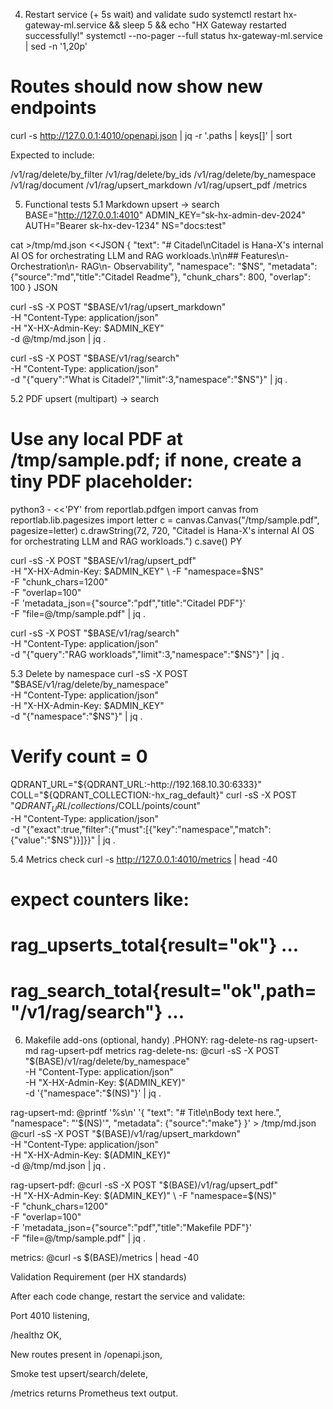 4) Restart service (+ 5s wait) and validate
sudo systemctl restart hx-gateway-ml.service && sleep 5 && echo "HX Gateway restarted successfully!"
systemctl --no-pager --full status hx-gateway-ml.service | sed -n '1,20p'

# Routes should now show new endpoints
curl -s http://127.0.0.1:4010/openapi.json | jq -r '.paths | keys[]' | sort


Expected to include:

/v1/rag/delete/by_filter
/v1/rag/delete/by_ids
/v1/rag/delete/by_namespace
/v1/rag/document
/v1/rag/upsert_markdown
/v1/rag/upsert_pdf
/metrics

5) Functional tests
5.1 Markdown upsert → search
BASE="http://127.0.0.1:4010"
ADMIN_KEY="sk-hx-admin-dev-2024"
AUTH="Bearer sk-hx-dev-1234"
NS="docs:test"

cat >/tmp/md.json <<JSON
{
  "text": "# Citadel\nCitadel is Hana-X's internal AI OS for orchestrating LLM and RAG workloads.\n\n## Features\n- Orchestration\n- RAG\n- Observability",
  "namespace": "$NS",
  "metadata": {"source":"md","title":"Citadel Readme"},
  "chunk_chars": 800,
  "overlap": 100
}
JSON

curl -sS -X POST "$BASE/v1/rag/upsert_markdown" \
  -H "Content-Type: application/json" \
  -H "X-HX-Admin-Key: $ADMIN_KEY" \
  -d @/tmp/md.json | jq .

curl -sS -X POST "$BASE/v1/rag/search" \
  -H "Content-Type: application/json" \
  -d "{\"query\":\"What is Citadel?\",\"limit\":3,\"namespace\":\"$NS\"}" | jq .

5.2 PDF upsert (multipart) → search
# Use any local PDF at /tmp/sample.pdf; if none, create a tiny PDF placeholder:
python3 - <<'PY'
from reportlab.pdfgen import canvas
from reportlab.lib.pagesizes import letter
c = canvas.Canvas("/tmp/sample.pdf", pagesize=letter)
c.drawString(72, 720, "Citadel is Hana-X's internal AI OS for orchestrating LLM and RAG workloads.")
c.save()
PY

curl -sS -X POST "$BASE/v1/rag/upsert_pdf" \
  -H "X-HX-Admin-Key: $ADMIN_KEY" \
  -F "namespace=$NS" \
  -F "chunk_chars=1200" \
  -F "overlap=100" \
  -F 'metadata_json={"source":"pdf","title":"Citadel PDF"}' \
  -F "file=@/tmp/sample.pdf" | jq .

curl -sS -X POST "$BASE/v1/rag/search" \
  -H "Content-Type: application/json" \
  -d "{\"query\":\"RAG workloads\",\"limit\":3,\"namespace\":\"$NS\"}" | jq .

5.3 Delete by namespace
curl -sS -X POST "$BASE/v1/rag/delete/by_namespace" \
  -H "Content-Type: application/json" \
  -H "X-HX-Admin-Key: $ADMIN_KEY" \
  -d "{\"namespace\":\"$NS\"}" | jq .

# Verify count = 0
QDRANT_URL="${QDRANT_URL:-http://192.168.10.30:6333}"
COLL="${QDRANT_COLLECTION:-hx_rag_default}"
curl -sS -X POST "$QDRANT_URL/collections/$COLL/points/count" \
  -H "Content-Type: application/json" \
  -d "{\"exact\":true,\"filter\":{\"must\":[{\"key\":\"namespace\",\"match\":{\"value\":\"$NS\"}}]}}" | jq .

5.4 Metrics check
curl -s http://127.0.0.1:4010/metrics | head -40
# expect counters like:
# rag_upserts_total{result="ok"} ...
# rag_search_total{result="ok",path="/v1/rag/search"} ...

6) Makefile add-ons (optional, handy)
.PHONY: rag-delete-ns rag-upsert-md rag-upsert-pdf metrics
rag-delete-ns:
	@curl -sS -X POST "$(BASE)/v1/rag/delete/by_namespace" \
	  -H "Content-Type: application/json" \
	  -H "X-HX-Admin-Key: $(ADMIN_KEY)" \
	  -d '{"namespace":"$(NS)"}' | jq .

rag-upsert-md:
	@printf '%s\n' '{ "text": "# Title\nBody text here.", "namespace": "'$(NS)'", "metadata": {"source":"make"} }' > /tmp/md.json
	@curl -sS -X POST "$(BASE)/v1/rag/upsert_markdown" \
	  -H "Content-Type: application/json" \
	  -H "X-HX-Admin-Key: $(ADMIN_KEY)" \
	  -d @/tmp/md.json | jq .

rag-upsert-pdf:
	@curl -sS -X POST "$(BASE)/v1/rag/upsert_pdf" \
	  -H "X-HX-Admin-Key: $(ADMIN_KEY)" \
	  -F "namespace=$(NS)" \
	  -F "chunk_chars=1200" \
	  -F "overlap=100" \
	  -F 'metadata_json={"source":"pdf","title":"Makefile PDF"}' \
	  -F "file=@/tmp/sample.pdf" | jq .

metrics:
	@curl -s $(BASE)/metrics | head -40

Validation Requirement (per HX standards)

After each code change, restart the service and validate:

Port 4010 listening,

/healthz OK,

New routes present in /openapi.json,

Smoke test upsert/search/delete,

/metrics returns Prometheus text output.